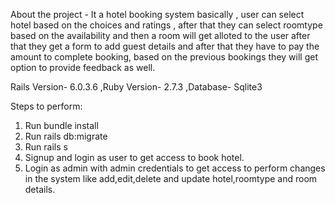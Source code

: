 About the project -
It a hotel booking system basically , user can select hotel based on the choices and ratings , after that they can select roomtype based on the availability and then a room will get alloted to the user after that they get a form to add guest details and after that they have to pay the amount to complete booking, based on the previous bookings they will get option to provide feedback as well.

Rails Version- 6.0.3.6 ,Ruby Version- 2.7.3 ,Database- Sqlite3

Steps to perform:
1. Run bundle install
2. Run rails db:migrate
3. Run rails s
4. Signup and login as user to get access to book hotel.
5. Login as admin with admin credentials to get access to perform changes in the system like add,edit,delete and update hotel,roomtype and room details.
